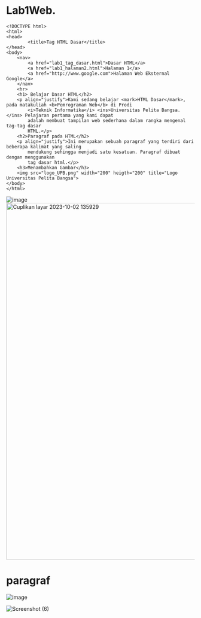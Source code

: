 # Lab1Web.
```
<!DOCTYPE html>
<html>
<head>
        <title>Tag HTML Dasar</title>
</head>
<body>
    <nav>
        <a href="lab1_tag_dasar.html">Dasar HTML</a>
        <a href="lab1_halaman2.html">Halaman 1</a>
        <a href="http://www.google.com">Halaman Web Eksternal Google</a>
    </nav>        
    <hr>
    <h1> Belajar Dasar HTML</h2>
    <p align="justify">Kami sedang belajar <mark>HTML Dasar</mark>, pada matakuliah <b>Pemrograman Web</b> di Prodi
        <i>Teknik Informatika</i> <ins>Universitas Pelita Bangsa.</ins> Pelajaran pertama yang kami dapat
        adalah membuat tampilan web sederhana dalam rangka mengenal tag-tag dasar
        HTML.</p>
    <h2>Paragraf pada HTML</h2>
    <p align="justify">Ini merupakan sebuah paragraf yang terdiri dari beberapa kalimat yang saling
        mendukung sehingga menjadi satu kesatuan. Paragraf dibuat dengan menggunakan
        tag dasar html.</p>
    <h3>Menambahkan Gambar</h3>
    <img src="logo_UPB.png" width="200" heigth="200" title="Logo Universitas Pelita Bangsa">
</body>
</html>
```
![image](https://github.com/riskibowo/Lab1Web./assets/115862112/bdd34215-0bea-42e2-9ad8-96f537b72ba3)
<img width="954" alt="Cuplikan layar 2023-10-02 135929" src="https://github.com/riskibowo/Lab1Web./assets/115862112/02fb418d-c29a-4207-bc21-79d04974d7d4">

# paragraf
![image](https://github.com/riskibowo/Lab1Web./assets/115862112/2b0195a4-de43-48e6-b7a4-81ceeff9447e)

![Screenshot (6)](https://github.com/riskibowo/Lab1Web./assets/115862112/7bcbad7a-76ad-41dc-8867-49df6148a379)


